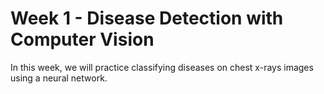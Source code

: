 # Week 1 - Disease Detection with Computer Vision
In this week, we will practice classifying diseases on chest x-rays images using a neural network.